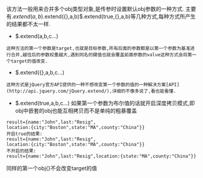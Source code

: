 该方法一般用来合并多个obj类型对象,是传参时设置默认obj参数的一种方式.
主要有$.extend(a,b)$.extend({},a,b)$.extend(true,{},a,b)等几种方式,每种方式所产生的结果都不太一样.

- $.extend(a,b,c...)

```
这种方法的第一个参数是target,也就是目标参数,所有后面的参数都是以第一个参数为基准进行合并,越往后的参数权重越大,遇到同名的键值也就会覆盖前面参数的value这种方式会将第一个target的值改变.
```

- $.extend({},a,b,c...)

```
这种方式是jQuery官方API提供的一种不想改变第一个参数的值的一种解决方案[API](http://api.jquery.com/jQuery.extend/),详细的不像多说了,看也能看懂.
```

- $.extend(true,a,b,c...)
如果第一个参数为布尔值的话就开启深度拷贝模式,即obj中嵌套的obj也能互相拷贝而不是单纯的粗暴覆盖
```
result={name:"John",last:"Resig",
location:{city:"Boston",state:"MA",county:"China"}}
开启true的结果:
result={name:"John",last:"Resig",
location:{city:"Boston",state:"MA",county:"China"}}
不开启的结果:
result={name:"John",last:"Resig",location:{state:"MA",county:"China"}}
```
同样的第一个obj{}不会改变target的值
